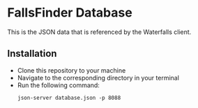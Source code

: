 # FallsFinder Database

This is the JSON data that is referenced by the Waterfalls client. 

## Installation

- Clone this repository to your machine
- Navigate to the corresponding directory in your terminal
- Run the following command:
    ```
    json-server database.json -p 8088
    ```

